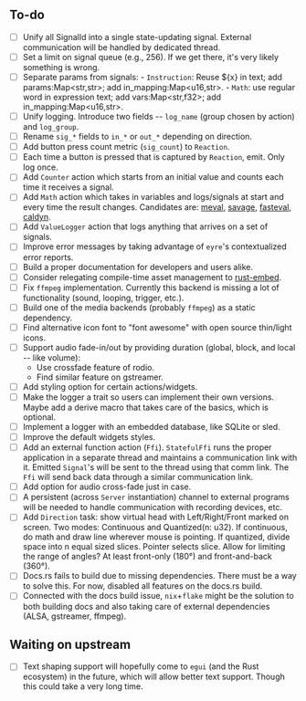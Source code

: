 ## To-do

- [ ] Unify all SignalId into a single state-updating signal. External communication will be handled by dedicated thread.
- [ ] Set a limit on signal queue (e.g., 256). If we get there, it's very likely something is wrong.
- [ ] Separate params from signals:
        - `Instruction`: Reuse ${x} in text; add params:Map<str,str>; add in_mapping:Map<u16,str>.
        - `Math`: use regular word in expression text; add vars:Map<str,f32>; add in_mapping:Map<u16,str>.
- [ ] Unify logging. Introduce two fields -- `log_name` (group chosen by action) and `log_group`.
- [ ] Rename `sig_*` fields to `in_*` or `out_*` depending on direction.
- [ ] Add button press count metric (`sig_count`) to `Reaction`.
- [ ] Each time a button is pressed that is captured by `Reaction`, emit. Only log once.
- [ ] Add `Counter` action which starts from an initial value and counts each time it receives a signal.
- [ ] Add `Math` action which takes in variables and logs/signals at start and every time the result changes. Candidates are: [meval](https://github.com/rekka/meval-rs), [savage](https://github.com/p-e-w/savage), [fasteval](https://github.com/likebike/fasteval), [caldyn](https://github.com/Luthaf/caldyn).
- [ ] Add `ValueLogger` action that logs anything that arrives on a set of signals.
- [ ] Improve error messages by taking advantage of `eyre`'s contextualized error reports.
- [ ] Build a proper documentation for developers and users alike.
- [ ] Consider relegating compile-time asset management to [rust-embed](https://github.com/pyrossh/rust-embed).
- [ ] Fix `ffmpeg` implementation. Currently this backend is missing a lot of functionality (sound, looping, trigger, etc.).
- [ ] Build one of the media backends (probably `ffmpeg`) as a static dependency.
- [ ] Find alternative icon font to "font awesome" with open source thin/light icons. 
- [ ] Support audio fade-in/out by providing duration (global, block, and local -- like volume):
    - Use crossfade feature of rodio.
    - Find similar feature on gstreamer.
- [ ] Add styling option for certain actions/widgets.
- [ ] Make the logger a trait so users can implement their own versions. Maybe add a derive macro that takes care of the basics, which is optional.
- [ ] Implement a logger with an embedded database, like SQLite or sled.
- [ ] Improve the default widgets styles.
- [ ] Add an external function action (`Ffi`). `StatefulFfi` runs the proper application in a separate thread and maintains a communication link with it. Emitted `Signal`'s will be sent to the thread using that comm link. The `Ffi` will send back data through a similar communication link.
- [ ] Add option for audio cross-fade just in case.
- [ ] A persistent (across `Server` instantiation) channel to external programs will be needed to handle communication with recording devices, etc.
- [ ] Add `Direction` task: show virtual head with Left/Right/Front marked on screen. Two modes: Continuous and Quantized(n: u32). If continuous, do math and draw line wherever mouse is pointing. If quantized, divide space into n equal sized slices. Pointer selects slice. Allow for limiting the range of angles? At least front-only (180°) and front-and-back (360°).
- [ ] Docs.rs fails to build due to missing dependencies. There must be a way to solve this. For now, disabled all features on the docs.rs build.
- [ ] Connected with the docs build issue, `nix`+`flake` might be the solution to both building docs and also taking care of external dependencies (ALSA, gstreamer, ffmpeg).

## Waiting on upstream

- [ ] Text shaping support will hopefully come to `egui` (and the Rust ecosystem) in the future, which will allow better text support. Though this could take a very long time.
